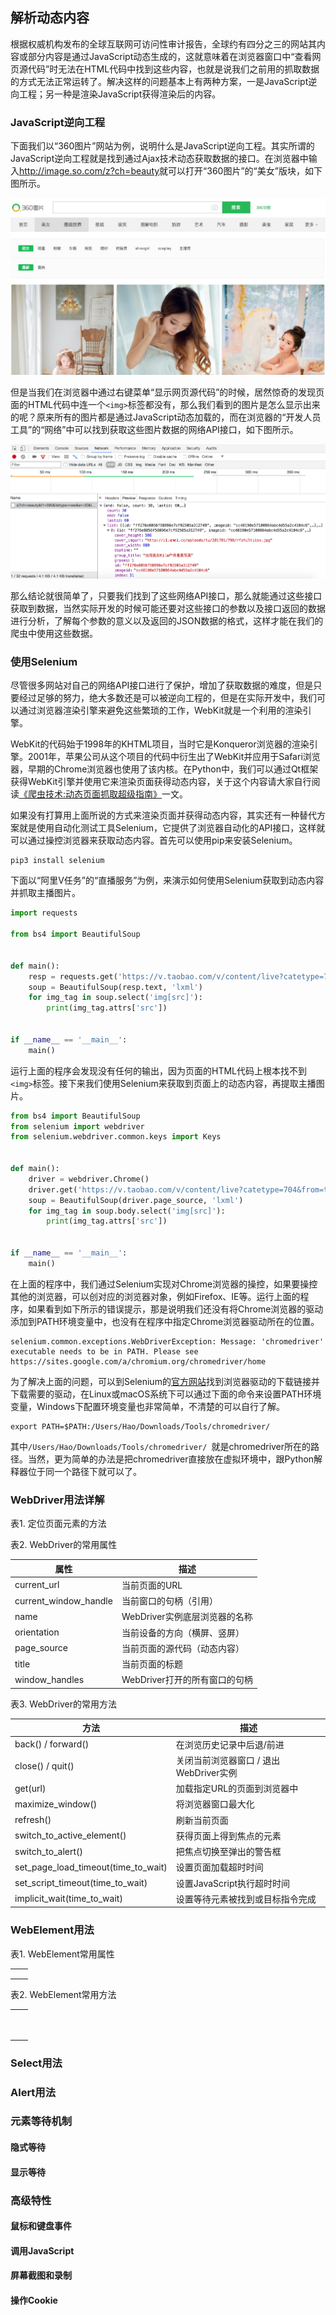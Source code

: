 ## 解析动态内容

根据权威机构发布的全球互联网可访问性审计报告，全球约有四分之三的网站其内容或部分内容是通过JavaScript动态生成的，这就意味着在浏览器窗口中“查看网页源代码”时无法在HTML代码中找到这些内容，也就是说我们之前用的抓取数据的方式无法正常运转了。解决这样的问题基本上有两种方案，一是JavaScript逆向工程；另一种是渲染JavaScript获得渲染后的内容。

### JavaScript逆向工程

下面我们以“360图片”网站为例，说明什么是JavaScript逆向工程。其实所谓的JavaScript逆向工程就是找到通过Ajax技术动态获取数据的接口。在浏览器中输入<http://image.so.com/z?ch=beauty>就可以打开“360图片”的“美女”版块，如下图所示。

![](./res/image360-website.png)

但是当我们在浏览器中通过右键菜单“显示网页源代码”的时候，居然惊奇的发现页面的HTML代码中连一个`<img>`标签都没有，那么我们看到的图片是怎么显示出来的呢？原来所有的图片都是通过JavaScript动态加载的，而在浏览器的“开发人员工具”的“网络”中可以找到获取这些图片数据的网络API接口，如下图所示。

![](./res/api-image360.png)

那么结论就很简单了，只要我们找到了这些网络API接口，那么就能通过这些接口获取到数据，当然实际开发的时候可能还要对这些接口的参数以及接口返回的数据进行分析，了解每个参数的意义以及返回的JSON数据的格式，这样才能在我们的爬虫中使用这些数据。

### 使用Selenium

尽管很多网站对自己的网络API接口进行了保护，增加了获取数据的难度，但是只要经过足够的努力，绝大多数还是可以被逆向工程的，但是在实际开发中，我们可以通过浏览器渲染引擎来避免这些繁琐的工作，WebKit就是一个利用的渲染引擎。

WebKit的代码始于1998年的KHTML项目，当时它是Konqueror浏览器的渲染引擎。2001年，苹果公司从这个项目的代码中衍生出了WebKit并应用于Safari浏览器，早期的Chrome浏览器也使用了该内核。在Python中，我们可以通过Qt框架获得WebKit引擎并使用它来渲染页面获得动态内容，关于这个内容请大家自行阅读[《爬虫技术:动态页面抓取超级指南》](http://python.jobbole.com/84600/)一文。

如果没有打算用上面所说的方式来渲染页面并获得动态内容，其实还有一种替代方案就是使用自动化测试工具Selenium，它提供了浏览器自动化的API接口，这样就可以通过操控浏览器来获取动态内容。首先可以使用pip来安装Selenium。

```Shell
pip3 install selenium
```

下面以“阿里V任务”的“直播服务”为例，来演示如何使用Selenium获取到动态内容并抓取主播图片。

```Python
import requests

from bs4 import BeautifulSoup


def main():
    resp = requests.get('https://v.taobao.com/v/content/live?catetype=704&from=taonvlang')
    soup = BeautifulSoup(resp.text, 'lxml')
    for img_tag in soup.select('img[src]'):
        print(img_tag.attrs['src'])


if __name__ == '__main__':
    main()
```

运行上面的程序会发现没有任何的输出，因为页面的HTML代码上根本找不到`<img>`标签。接下来我们使用Selenium来获取到页面上的动态内容，再提取主播图片。

```Python
from bs4 import BeautifulSoup
from selenium import webdriver
from selenium.webdriver.common.keys import Keys


def main():
    driver = webdriver.Chrome()
    driver.get('https://v.taobao.com/v/content/live?catetype=704&from=taonvlang')
    soup = BeautifulSoup(driver.page_source, 'lxml')
    for img_tag in soup.body.select('img[src]'):
        print(img_tag.attrs['src'])


if __name__ == '__main__':
    main()
```

在上面的程序中，我们通过Selenium实现对Chrome浏览器的操控，如果要操控其他的浏览器，可以创对应的浏览器对象，例如Firefox、IE等。运行上面的程序，如果看到如下所示的错误提示，那是说明我们还没有将Chrome浏览器的驱动添加到PATH环境变量中，也没有在程序中指定Chrome浏览器驱动所在的位置。

```Shell
selenium.common.exceptions.WebDriverException: Message: 'chromedriver' executable needs to be in PATH. Please see https://sites.google.com/a/chromium.org/chromedriver/home
```

为了解决上面的问题，可以到Selenium的[官方网站](https://www.seleniumhq.org)找到浏览器驱动的下载链接并下载需要的驱动，在Linux或macOS系统下可以通过下面的命令来设置PATH环境变量，Windows下配置环境变量也非常简单，不清楚的可以自行了解。

```Shell
export PATH=$PATH:/Users/Hao/Downloads/Tools/chromedriver/
```

其中`/Users/Hao/Downloads/Tools/chromedriver/ `就是chromedriver所在的路径。当然，更为简单的办法是把chromedriver直接放在虚拟环境中，跟Python解释器位于同一个路径下就可以了。

### WebDriver用法详解

表1. 定位页面元素的方法



表2. WebDriver的常用属性

| 属性                  | 描述                          |
| --------------------- | ----------------------------- |
| current_url           | 当前页面的URL                 |
| current_window_handle | 当前窗口的句柄（引用）        |
| name                  | WebDriver实例底层浏览器的名称 |
| orientation           | 当前设备的方向（横屏、竖屏）  |
| page_source           | 当前页面的源代码（动态内容）  |
| title                 | 当前页面的标题                |
| window_handles        | WebDriver打开的所有窗口的句柄 |

表3. WebDriver的常用方法

| 方法                                | 描述                                   |
| ----------------------------------- | -------------------------------------- |
| back() / forward()                  | 在浏览历史记录中后退/前进              |
| close() / quit()                    | 关闭当前浏览器窗口 / 退出WebDriver实例 |
| get(url)                            | 加载指定URL的页面到浏览器中            |
| maximize_window()                   | 将浏览器窗口最大化                     |
| refresh()                           | 刷新当前页面                           |
| switch_to_active_element()          | 获得页面上得到焦点的元素               |
| switch_to_alert()                   | 把焦点切换至弹出的警告框               |
| set_page_load_timeout(time_to_wait) | 设置页面加载超时时间                   |
| set_script_timeout(time_to_wait)    | 设置JavaScript执行超时时间             |
| implicit_wait(time_to_wait)         | 设置等待元素被找到或目标指令完成       |

### WebElement用法

表1. WebElement常用属性

|      |      |
| ---- | ---- |
|      |      |
|      |      |
|      |      |

表2. WebElement常用方法

|      |      |
| ---- | ---- |
|      |      |
|      |      |
|      |      |
|      |      |
|      |      |
|      |      |
|      |      |
|      |      |
|      |      |

### Select用法

### Alert用法

### 元素等待机制

#### 隐式等待

#### 显示等待

### 高级特性

#### 鼠标和键盘事件

#### 调用JavaScript

#### 屏幕截图和录制

#### 操作Cookie

